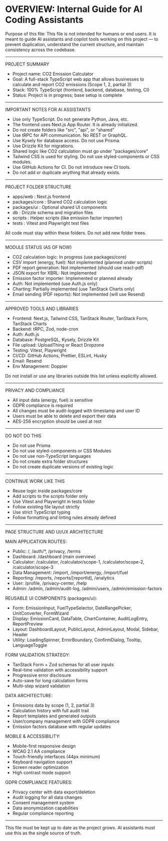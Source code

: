 # OVERVIEW: Internal Guide for AI Coding Assistants

Purpose of this file:
This file is not intended for humans or end users. It is meant to guide AI assistants and copilot tools working on this project — to prevent duplication, understand the current structure, and maintain consistency across the codebase.

------------------------------

PROJECT SUMMARY

- Project name: CO2 Emission Calculator
- Goal: A full-stack TypeScript web app that allows businesses to calculate and report CO2 emissions (Scope 1, 2, partial 3)
- Stack: 100% TypeScript (frontend, backend, database, testing, CI)
- Status: Project is in progress; base setup is complete

------------------------------

IMPORTANT NOTES FOR AI ASSISTANTS

* Use only TypeScript. Do not generate Python, Java, etc.
* The frontend uses Next.js App Router. It is already initialized.
* Do not create folders like "src", "api", or "shared"
* Use tRPC for API communication. No REST or GraphQL.
* Use Kysely for database access. Do not use Prisma.
* Use Drizzle Kit for migrations.
* Shared logic like CO2 calculation must go under "packages/core"
* Tailwind CSS is used for styling. Do not use styled-components or CSS modules.
* Use GitHub Actions for CI. Do not introduce new CI tools.
* Do not add or duplicate anything that already exists.

------------------------------

PROJECT FOLDER STRUCTURE

- apps/web : Next.js frontend
- packages/core : Shared CO2 calculation logic
- packages/ui : Optional shared UI components
- db : Drizzle schema and migration files
- scripts : Helper scripts (like emission factor importer)
- tests : Vitest and Playwright test files

All code must stay within these folders. Do not add new folder trees.

------------------------------

MODULE STATUS (AS OF NOW)

* CO2 calculation logic: In progress (use packages/core)
* CSV import (energy, fuel): Not implemented (planned under scripts)
* PDF report generation: Not implemented (should use react-pdf)
* JSON export for XBRL: Not implemented
* Emission factor importer: Implemented or planned already
* Auth: Not implemented (use Auth.js only)
* Charting: Partially implemented (use TanStack Charts only)
* Email sending (PDF reports): Not implemented (will use Resend)

------------------------------

APPROVED TOOLS AND LIBRARIES

* Frontend: Next.js, Tailwind CSS, TanStack Router, TanStack Form, TanStack Charts
* Backend: tRPC, Zod, node-cron
* Auth: Auth.js
* Database: PostgreSQL, Kysely, Drizzle Kit
* File upload: UploadThing or React Dropzone
* Testing: Vitest, Playwright
* CI/CD: GitHub Actions, Prettier, ESLint, Husky
* Email: Resend
* Env Management: Doppler

Do not install or use any libraries outside this list unless explicitly allowed.

------------------------------

PRIVACY AND COMPLIANCE

* All input data (energy, fuel) is sensitive
* GDPR compliance is required
* All changes must be audit-logged with timestamp and user ID
* Users must be able to delete and export their data
* AES-256 encryption should be used at rest

------------------------------

DO NOT DO THIS

* Do not use Prisma
* Do not use styled-components or CSS Modules
* Do not use non-TypeScript languages
* Do not create extra folder structures
* Do not create duplicate versions of existing logic

------------------------------

CONTINUE WORK LIKE THIS

* Reuse logic inside packages/core
* Add scripts to the scripts folder only
* Use Vitest and Playwright in tests folder
* Follow existing file layout strictly
* Use strict TypeScript typing
* Follow formatting and linting rules already defined

------------------------------

PAGE STRUCTURE AND UI/UX ARCHITECTURE

MAIN APPLICATION ROUTES:
* Public: /, /auth/*, /privacy, /terms
* Dashboard: /dashboard (main overview)
* Calculator: /calculator, /calculator/scope-1, /calculator/scope-2, /calculator/scope-3
* Data Management: /import, /import/energy, /import/fuel
* Reporting: /reports, /reports/[reportId], /analytics
* User: /profile, /privacy-center, /help
* Admin: /admin, /admin/audit-log, /admin/users, /admin/emission-factors

REUSABLE UI COMPONENTS (packages/ui):
* Form: EmissionInput, FuelTypeSelector, DateRangePicker, UnitConverter, FormWizard
* Display: EmissionCard, DataTable, ChartContainer, AuditLogEntry, ReportPreview
* Layout: DashboardLayout, PublicLayout, AdminLayout, Modal, Sidebar, Header
* Utility: LoadingSpinner, ErrorBoundary, ConfirmDialog, Tooltip, LanguageToggle

FORM VALIDATION STRATEGY:
* TanStack Form + Zod schemas for all user inputs
* Real-time validation with accessibility support
* Progressive error disclosure
* Auto-save for long calculation forms
* Multi-step wizard validation

DATA ARCHITECTURE:
* Emissions data by scope (1, 2, partial 3)
* Calculation history with full audit trail
* Report templates and generated outputs
* User/company management with GDPR compliance
* Emission factors database with regular updates

MOBILE & ACCESSIBILITY:
* Mobile-first responsive design
* WCAG 2.1 AA compliance
* Touch-friendly interfaces (44px minimum)
* Keyboard navigation support
* Screen reader optimization
* High contrast mode support

GDPR COMPLIANCE FEATURES:
* Privacy center with data export/deletion
* Audit logging for all data changes
* Consent management system
* Data anonymization capabilities
* Regular compliance reporting

------------------------------

This file must be kept up to date as the project grows.
AI assistants must use this as the single source of truth.
